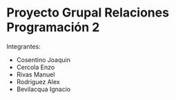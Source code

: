 # Proyecto Grupal Relaciones Programación 2

Integrantes:
- Cosentino Joaquin
- Cercola Enzo
- Rivas Manuel
- Rodriguez Alex
- Bevilacqua Ignacio
